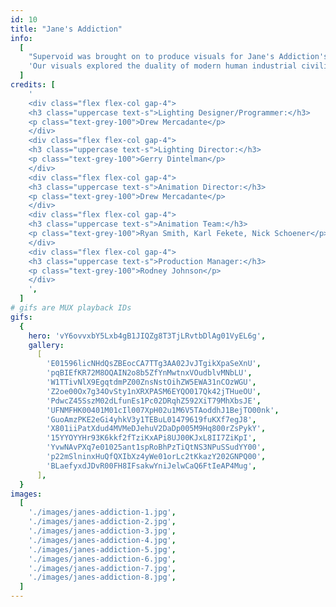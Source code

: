 ```yaml
---
id: 10
title: "Jane's Addiction"
info:
  [
    "Supervoid was brought on to produce visuals for Jane's Addiction's 2024 world tour With the band reuniting their original lineup for the first time in over a decade, it was a momentous return for both the band and their fans. Celebrating the release of 'Imminent Redemption,' their first single with the original lineup since the 90s, we focused on the song's themes to create a compelling visual narrative.",
    'Our visuals explored the duality of modern human industrial civilization coexisting with the natural world. Some sequences depicted corporate greed and environmental destruction, while others portrayed nature reclaiming human civilization, symbolizing a return to spirituality and harmony with the earth.',
  ]
credits: [
    '
    <div class="flex flex-col gap-4">
    <h3 class="uppercase text-s">Lighting Designer/Programmer:</h3>
    <p class="text-grey-100">Drew Mercadante</p>
    </div>
    <div class="flex flex-col gap-4">
    <h3 class="uppercase text-s">Lighting Director:</h3>
    <p class="text-grey-100">Gerry Dintelman</p>
    </div>
    <div class="flex flex-col gap-4">
    <h3 class="uppercase text-s">Animation Director:</h3>
    <p class="text-grey-100">Drew Mercadante</p>
    </div>
    <div class="flex flex-col gap-4">
    <h3 class="uppercase text-s">Animation Team:</h3>
    <p class="text-grey-100">Ryan Smith, Karl Fekete, Nick Schoener</p>
    </div>
    <div class="flex flex-col gap-4">
    <h3 class="uppercase text-s">Production Manager:</h3>
    <p class="text-grey-100">Rodney Johnson</p>
    </div>
    ',
  ]
# gifs are MUX playback IDs
gifs:
  {
    hero: 'vY6ovvxbY5Lxb4gB1JIQZg8T3TjLRvtbDlAg01VyEL6g',
    gallery:
      [
        'E01596licNHdQsZBEocCA7TTg3AA02JvJTgikXpaSeXnU',
        'pqBIEfKR72M8OQAIN2o8b5ZfYnMwtnxVOudblvMNbLU',
        'W1TTivNlX9EgqtdmPZ00ZnsNstOihZW5EWA31nCOzWGU',
        'Z2oe00Ox7g34OvSty1nXRXPASM6EYQO017Qk42jTHueOU',
        'PdwcZ45SszM02dLfunEs1Pc02DRqhZ592XiT79MhXbsJE',
        'UFNMFHK00401M01cIl007XpH02u1M6V5TAoddhJ1BejTO00nk',
        'GuoAmzPKE2eGi4yhkV3y1TEBuL01479619fuKXf7egJ8',
        'X801iiPatXdud4MVMeDJehuV2DaDp005M9Hq800rZsPykY',
        '15YYOYYHr93K6kkf2fTziKxAPi8UJ00KJxL8II7ZiKpI',
        'YvwNAvPXq7e01025ant1spRoBhPzTiQtNS3NPuSSudYY00',
        'p22mSlninxHuQfQXIbXz4yWe01orLc2tKkazY202GNPQ00',
        'BLaefyxdJDvR00FH8IFsakwYniJelwCaQ6FtIeAP4Mug',
      ],
  }
images:
  [
    './images/janes-addiction-1.jpg',
    './images/janes-addiction-2.jpg',
    './images/janes-addiction-3.jpg',
    './images/janes-addiction-4.jpg',
    './images/janes-addiction-5.jpg',
    './images/janes-addiction-6.jpg',
    './images/janes-addiction-7.jpg',
    './images/janes-addiction-8.jpg',
  ]
---
```

